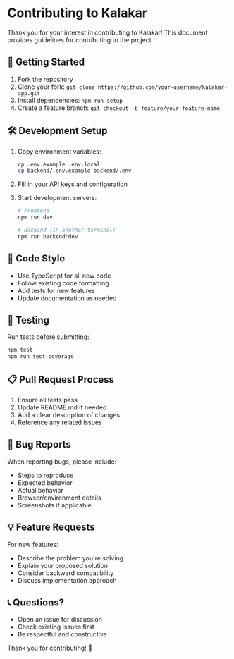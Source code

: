 # Contributing to Kalakar

Thank you for your interest in contributing to Kalakar! This document provides guidelines for contributing to the project.

## 🚀 Getting Started

1. Fork the repository
2. Clone your fork: `git clone https://github.com/your-username/kalakar-app.git`
3. Install dependencies: `npm run setup`
4. Create a feature branch: `git checkout -b feature/your-feature-name`

## 🛠️ Development Setup

1. Copy environment variables:
   ```bash
   cp .env.example .env.local
   cp backend/.env.example backend/.env
   ```

2. Fill in your API keys and configuration

3. Start development servers:
   ```bash
   # Frontend
   npm run dev
   
   # Backend (in another terminal)
   npm run backend:dev
   ```

## 📝 Code Style

- Use TypeScript for all new code
- Follow existing code formatting
- Add tests for new features
- Update documentation as needed

## 🧪 Testing

Run tests before submitting:
```bash
npm test
npm run test:coverage
```

## 📋 Pull Request Process

1. Ensure all tests pass
2. Update README.md if needed
3. Add a clear description of changes
4. Reference any related issues

## 🐛 Bug Reports

When reporting bugs, please include:
- Steps to reproduce
- Expected behavior
- Actual behavior
- Browser/environment details
- Screenshots if applicable

## 💡 Feature Requests

For new features:
- Describe the problem you're solving
- Explain your proposed solution
- Consider backward compatibility
- Discuss implementation approach

## 📞 Questions?

- Open an issue for discussion
- Check existing issues first
- Be respectful and constructive

Thank you for contributing! 🎉